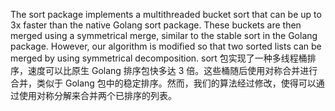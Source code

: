The sort package implements a multithreaded bucket sort that can be up to 3x faster than the native Golang sort package. These buckets are then merged using a symmetrical merge, similar to the stable sort in the Golang package. However, our algorithm is modified so that two sorted lists can be merged by using symmetrical decomposition.
sort 包实现了一种多线程桶排序，速度可以比原生 Golang 排序包快多达 3 倍。这些桶随后使用对称合并进行合并，类似于 Golang 包中的稳定排序。然而，我们的算法经过修改，使得可以通过使用对称分解来合并两个已排序的列表。
